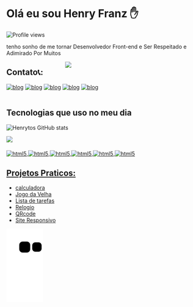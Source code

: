 
# Olá eu sou Henry Franz ✋
<img src="https://komarev.com/ghpvc/?username=Henrytos&color=blue" alt="Profile views" />

tenho sonho de me tornar Desenvolvedor Front-end e Ser Respeitado e Adimirado Por Muitos


<img align="right" width="350em" src="https://raw.githubusercontent.com/gist/Henrytos/262969ea6b4856cf1243d9e080448cc5/raw/cf92d8bd27766fe9d7e7a4c66557df4784ba85aa/euMesmo.svg"/>

## Contato📞:

[![blog](https://img.shields.io/badge/WhatsApp-25D366?style=for-the-badge&logo=whatsapp&logoColor=white)](https://wa.me/5511967603378)
[![blog](https://img.shields.io/badge/Facebook-1877F2?style=for-the-badge&logo=facebook&logoColor=white)](https://www.facebook.com/profile.php?id=100035259228757)
[![blog](https://img.shields.io/badge/Instagram-E4405F?style=for-the-badge&logo=instagram&logoColor=white)](https://www.instagram.com/_henry2928/)
[![blog](https://img.shields.io/badge/linkedin-0072b1?style=for-the-badge&logo=linkedin&logoColor=white)](https://www.linkedin.com/in/henry-franz-617841245/)
[![blog](https://img.shields.io/badge/DIscord-7289d9?style=for-the-badge&logo=Discord&logoColor=white)](https://discord.gg/a8sYJXvV)
<br>
<br>


## Tecnologias que uso no meu dia

![Henrytos GitHub stats](https://github-readme-stats.vercel.app/api?username=Henrytos&show_icons=true&theme=radical)


   <a href="https://github.com/vinybergamo">
    <img  width="300"src="https://github-readme-stats.vercel.app/api/top-langs/?username=Henrytos&layout=compact&langs_count=7&theme=algolia"/>
 

  <br>
  <br>
<div style="display: inli_block">
<img align="center" alt="html5" src="https://img.shields.io/badge/HTML5-rgb(227,%2079,%2038)?style=for-the-badge&logo=html5&logoColor=white">
<img align="center" alt="html5" src="https://img.shields.io/badge/CSS3-rgb(21,%20114,%20182)?style=for-the-badge&logo=css3&logoColor=white">
<img align="center" alt="html5" src="https://img.shields.io/badge/Javascript-rgb(247,%20223,%2030)?style=for-the-badge&logo=javascript&logoColor=black">
<img align="center" alt="html5" src="https://img.shields.io/badge/TypeScript-rgb(49,120,198)?style=for-the-badge&logo=typescript&logoColor=white">
<img align="center" alt="html5" src="https://img.shields.io/badge/Bulma-rgb(255,255,255)?style=for-the-badge&logo=bulma&logoColor=(0,209,178)">
<img align="center" alt="html5" src="https://img.shields.io/badge/BOOTSTRAP-rgb(86,%2061,%20124)?style=for-the-badge&logo=bootstrap&logoColor=white">
</div>
  


## Projetos Praticos:
- [calculadora](https://henrytos.github.io/calc.js/)
- [Jogo da Velha](https://henrytos.github.io/Jogo-da-velha/)
- [Lista de tarefas](https://henrytos.github.io/Lista-de-tarefas/)
- [Relogio](https://henrytos.github.io/Relogio/)  
- [QRcode](https://henrytos.github.io/Genereto/)  
- [Site Responsivo](https://henrytos.github.io/GRID-FLEXBOX/)  

   
![Snake animation](https://github.com/rafaballerini/rafaballerini/blob/output/github-contribution-grid-snake.svg)
   

